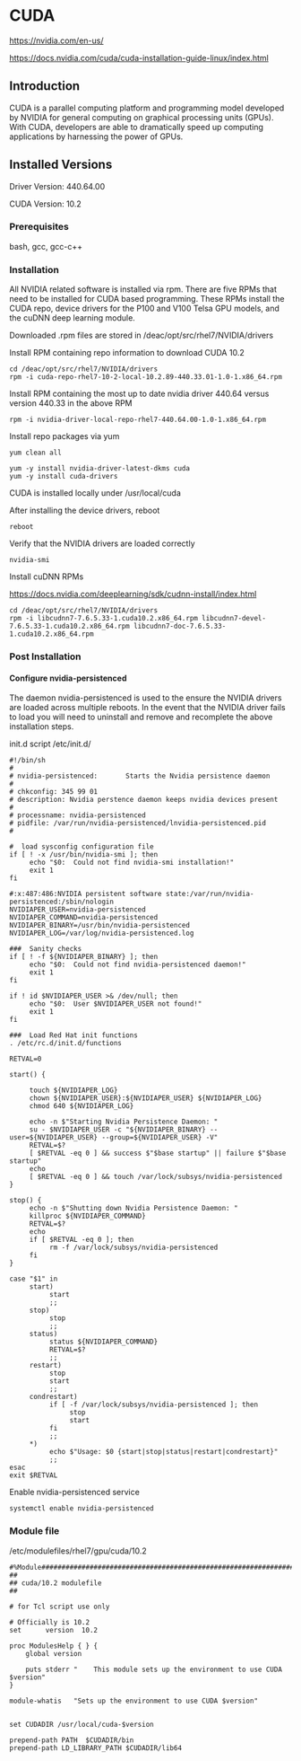 # CUDA

https://nvidia.com/en-us/

https://docs.nvidia.com/cuda/cuda-installation-guide-linux/index.html

## Introduction

CUDA is a parallel computing platform and programming model developed by NVIDIA 
for general computing on graphical processing units (GPUs). With CUDA, developers 
are able to dramatically speed up computing applications by harnessing the power of GPUs.

## Installed Versions

Driver Version: 440.64.00

CUDA Version: 10.2

### Prerequisites

bash, gcc, gcc-c++

### Installation
All NVIDIA related software is installed via rpm. There are five RPMs that need to
be installed for CUDA based programming. These RPMs install the CUDA repo, device
drivers for the P100 and V100 Telsa GPU models, and the cuDNN deep learning module.

Downloaded .rpm files are stored in /deac/opt/src/rhel7/NVIDIA/drivers

Install RPM containing repo information to download CUDA 10.2
```
cd /deac/opt/src/rhel7/NVIDIA/drivers
rpm -i cuda-repo-rhel7-10-2-local-10.2.89-440.33.01-1.0-1.x86_64.rpm
```

Install RPM containing the most up to date nvidia driver 440.64 versus 
version 440.33 in the above RPM
```
rpm -i nvidia-driver-local-repo-rhel7-440.64.00-1.0-1.x86_64.rpm
```

Install repo packages via yum
```
yum clean all

yum -y install nvidia-driver-latest-dkms cuda
yum -y install cuda-drivers
```

CUDA is installed locally under /usr/local/cuda

After installing the device drivers, reboot
```
reboot
```

Verify that the NVIDIA drivers are loaded correctly
```
nvidia-smi
```

Install cuDNN RPMs

https://docs.nvidia.com/deeplearning/sdk/cudnn-install/index.html
```
cd /deac/opt/src/rhel7/NVIDIA/drivers
rpm -i libcudnn7-7.6.5.33-1.cuda10.2.x86_64.rpm libcudnn7-devel-7.6.5.33-1.cuda10.2.x86_64.rpm libcudnn7-doc-7.6.5.33-1.cuda10.2.x86_64.rpm
```

### Post Installation

#### Configure nvidia-persistenced

The daemon nvidia-persistenced is used to the ensure the NVIDIA drivers are loaded across
multiple reboots. In the event that the NVIDIA driver fails to load you will need to uninstall
and remove and recomplete the above installation steps.

init.d script /etc/init.d/
```
#!/bin/sh
#
# nvidia-persistenced:       Starts the Nvidia persistence daemon
#
# chkconfig: 345 99 01
# description: Nvidia perstence daemon keeps nvidia devices present
#
# processname: nvidia-persistenced
# pidfile: /var/run/nvidia-persistenced/lnvidia-persistenced.pid
#

#  load sysconfig configuration file
if [ ! -x /usr/bin/nvidia-smi ]; then
     echo "$0:  Could not find nvidia-smi installation!"
     exit 1
fi

#:x:487:486:NVIDIA persistent software state:/var/run/nvidia-persistenced:/sbin/nologin
NVIDIAPER_USER=nvidia-persistenced
NVIDIAPER_COMMAND=nvidia-persistenced
NVIDIAPER_BINARY=/usr/bin/nvidia-persistenced
NVIDIAPER_LOG=/var/log/nvidia-persistenced.log

###  Sanity checks
if [ ! -f ${NVIDIAPER_BINARY} ]; then
     echo "$0:  Could not find nvidia-persistenced daemon!"
     exit 1
fi

if ! id $NVIDIAPER_USER >& /dev/null; then
     echo "$0:  User $NVIDIAPER_USER not found!"
     exit 1
fi

###  Load Red Hat init functions
. /etc/rc.d/init.d/functions

RETVAL=0

start() {

     touch ${NVIDIAPER_LOG}
     chown ${NVIDIAPER_USER}:${NVIDIAPER_USER} ${NVIDIAPER_LOG}
     chmod 640 ${NVIDIAPER_LOG}

     echo -n $"Starting Nvidia Persistence Daemon: "
     su - $NVIDIAPER_USER -c "${NVIDIAPER_BINARY} --user=${NVIDIAPER_USER} --group=${NVIDIAPER_USER} -V"
     RETVAL=$?
     [ $RETVAL -eq 0 ] && success $"$base startup" || failure $"$base startup"
     echo
     [ $RETVAL -eq 0 ] && touch /var/lock/subsys/nvidia-persistenced
}

stop() {
     echo -n $"Shutting down Nvidia Persistence Daemon: "
     killproc ${NVIDIAPER_COMMAND}
     RETVAL=$?
     echo
     if [ $RETVAL -eq 0 ]; then
          rm -f /var/lock/subsys/nvidia-persistenced
     fi
}

case "$1" in
     start)
          start
          ;;
     stop)
          stop
          ;;
     status)
          status ${NVIDIAPER_COMMAND}
          RETVAL=$?
          ;;
     restart)
          stop
          start
          ;;
     condrestart)
          if [ -f /var/lock/subsys/nvidia-persistenced ]; then
               stop
               start
          fi
          ;;
     *)
          echo $"Usage: $0 {start|stop|status|restart|condrestart}"
          ;;
esac
exit $RETVAL
```
Enable nvidia-persistenced service
```
systemctl enable nvidia-persistenced
```

### Module file

/etc/modulefiles/rhel7/gpu/cuda/10.2

```
#%Module########################################################################
##
## cuda/10.2 modulefile
##

# for Tcl script use only

# Officially is 10.2
set      version  10.2

proc ModulesHelp { } {
    global version

    puts stderr "    This module sets up the environment to use CUDA $version"
}

module-whatis	"Sets up the environment to use CUDA $version"


set CUDADIR /usr/local/cuda-$version

prepend-path PATH  $CUDADIR/bin
prepend-path LD_LIBRARY_PATH $CUDADIR/lib64
```

